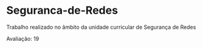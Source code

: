 # Seguranca-de-Redes
Trabalho realizado no âmbito da unidade curricular de Segurança de Redes 

Avaliação: 19

